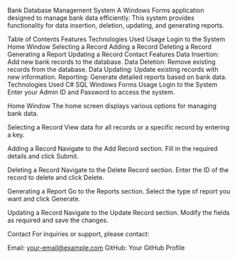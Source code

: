 Bank Database Management System
A Windows Forms application designed to manage bank data efficiently. This system provides functionality for data insertion, deletion, updating, and generating reports.

Table of Contents
Features
Technologies Used
Usage
Login to the System
Home Window
Selecting a Record
Adding a Record
Deleting a Record
Generating a Report
Updating a Record
Contact
Features
Data Insertion: Add new bank records to the database.
Data Deletion: Remove existing records from the database.
Data Updating: Update existing records with new information.
Reporting: Generate detailed reports based on bank data.
Technologies Used
C#
SQL
Windows Forms
Usage
Login to the System
Enter your Admin ID and Password to access the system.

Home Window
The home screen displays various options for managing bank data.


Selecting a Record
View data for all records or a specific record by entering a key.

Adding a Record
Navigate to the Add Record section.
Fill in the required details and click Submit.

Deleting a Record
Navigate to the Delete Record section.
Enter the ID of the record to delete and click Delete.

Generating a Report
Go to the Reports section.
Select the type of report you want and click Generate.

Updating a Record
Navigate to the Update Record section.
Modify the fields as required and save the changes.

Contact
For inquiries or support, please contact:

Email: your-email@example.com
GitHub: Your GitHub Profile
